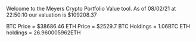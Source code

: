 Welcome to the Meyers Crypto Portfolio Value tool. 
As of 08/02/21 at 22:50:10 our valuation is $109208.37 

BTC Price = $38686.46
 ETH Price = $2529.7
BTC Holdings = 1.06BTC
 ETH holdings = 26.960005962ETH 
